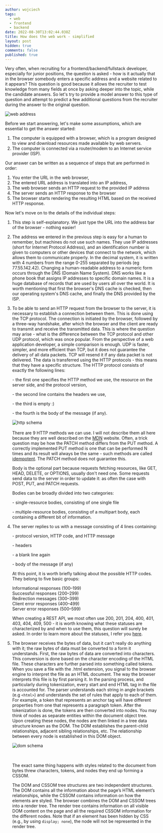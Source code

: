 ```yaml
---
author: wojciech
tags:
  - web
  - frontend
  - backend
date: 2022-08-30T13:02:44.038Z
title: How does the web work - simplified
layout: post
hidden: true
comments: false
published: true
---
```

Very often, when recruiting for a frontend/backend/fullstack developer, especially for junior positions, the question is asked - how is it actually that in the browser somebody enters a specific address and a website related to it appears? This question is good because it allows the recruiter to test knowledge from many fields at once by asking deeper into the topic, while the candidate answers. So let's try to provide a model answer to this type of question and attempt to predict a few additional questions from the recruiter during the answer to the original question.

<img src="/images/internet.webp" alt="web address" class="image" />

Before we start answering, let's make some assumptions, which are essential to get the answer started:

1. The computer is equipped with a browser, which is a program designed to view and download resources made available by web servers.
2. The computer is connected via a router/modem to an Internet service provider (ISP).

Our answer can be written as a sequence of steps that are performed in order:

1. You enter the URL in the web browser,
2. The entered URL address is translated into an IP address,
3. The web browser sends an HTTP request to the provided IP address
4. The server sends an HTTP response to the browser
5. The browser starts rendering the resulting HTML based on the received HTTP response.

Now let's move on to the details of the individual steps:

1. This step is self-explanatory. We just type the URL into the address bar of the browser - nothing easier!
2. The address we entered in the previous step is easy for a human to remember, but machines do not use such names. They use IP addresses (short for Internet Protocol Address), and an identification number is given to computers or other devices that connect to the network, which allows them to communicate properly. In the decimal system, it is written with 4 numbers from the range 0-255 separated by periods (eg 77.55.142.42). Changing a human-readable address to a numeric form occurs through the DNS (Domain Name System). DNS works like a phone book that assigns IP addresses to specific domain names. It is a huge database of records that are used by users all over the world. It is worth mentioning that first the browser's DNS cache is checked, then our operating system's DNS cache, and finally the DNS provided by the ISP.
3. To be able to send an HTTP request from the browser to the server, it is necessary to establish a connection between them. This is done using the TCP protocol. The connection is initiated by the browser, followed by a three-way handshake, after which the browser and the client are ready to transmit and receive the transmitted data. This is where the question may arise - what is the difference between the TCP protocol and other UDP protocol, which was once popular. From the perspective of a web application developer, a simple comparison is enough. UDP is faster, simpler, and more efficient than TCP, but it does not guarantee the delivery of all data packets. TCP will resend it if any data packet is not delivered. The data is transferred using the HTTP protocols - this means that they have a specific structure. The HTTP protocol consists of exactly the following lines:

   \- the first one specifies the HTTP method we use, the resource on the server side, and the protocol version,

   \- the second line contains the headers we use,

   \- the third is empty :)

   \- the fourth is the body of the message (if any).

   <img src="/images/http-req-res.png" alt="http schema" class="image" />\
   \
   There are 9 HTTP methods we can use. I will not describe them all here because they are well described on the [MDN](https://developer.mozilla.org/en-US/docs/Web/HTTP/Methods) website. Often, a trick question may be how the PATCH method differs from the PUT method. A correctly implemented PUT method is one that can be performed N times and its result will always be the same - such methods are called [idempotent](https://developer.mozilla.org/en-US/docs/Glossary/Idempotent). The PATCH method does not guarantee this. 

   Body is the optional part because requests fetching resources, like GET, HEAD, DELETE, or OPTIONS, usually don't need one. Some requests send data to the server in order to update it: as often the case with POST, PUT, and PATCH requests.

   Bodies can be broadly divided into two categories:

   \- single-resource bodies, consisting of one single file

   \- multiple-resource bodies, consisting of a multipart body, each containing a different bit of information.
4. The server replies to us with a message consisting of 4 lines containing:

   \- protocol version, HTTP code, and HTTP message

   \- headers

   \- a blank line again

   \- body of the message (if any)

   At this point, it is worth briefly talking about the possible HTTP codes. They belong to five basic groups:

   Informational responses (100–199)\
   Successful responses (200–299)\
   Redirection messages (300–399)\
   Client error responses (400–499)\
   Server error responses (500–599)

   When creating a REST API, we most often use 200, 201, 204, 400, 401, 403, 404, 409, 500 - it is worth knowing what these statuses are characterized by and when to use them, this question will surely be asked. In order to learn more about the statuses, I refer you [here](https://developer.mozilla.org/en-US/docs/Web/HTTP/Status#successful_responses).
5. The browser receives the bytes of data, but it can’t really do anything with it; the raw bytes of data must be converted to a form it understands. First, the raw bytes of data are converted into characters. This conversion is done based on the character encoding of the HTML file. These characters are further parsed into something called tokens. When you save a file with the .html extension, you signal to the browser engine to interpret the file as an HTML document. The way the browser interprets this file is by first parsing it. In the parsing process, and particularly during tokenization, every start and end HTML tag in the file is accounted for. The parser understands each string in angle brackets (e.g `<html>`) and understands the set of rules that apply to each of them. For example, a token that represents an anchor tag will have different properties from one that represents a paragraph token.  After the tokenization is done, the tokens are then converted into nodes. You may think of nodes as separate entities within the document object tree. Upon creating these nodes, the nodes are then linked in a tree data structure known as the DOM. The DOM establishes the parent-child relationships, adjacent sibling relationships, etc. The relationship between every node is established in this DOM object.

   <img src="/images/dom-schema.png" alt="dom schema" class="image" />

   \
   \
   The exact same thing happens with styles related to the document from bytes threw characters, tokens, and nodes they end up forming a CSSOM.

   The DOM and CSSOM tree structures are two independent structures. The DOM contains all the information about the page’s HTML element’s relationships, while the CSSOM contains information on how the elements are styled. The browser combines the DOM and CSSOM trees into a render tree. The render tree contains information on all visible DOM content on the page and all the required CSSOM information for the different nodes. Note that if an element has been hidden by CSS (e.g., by using `display; none`), the node will not be represented in the render tree.